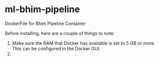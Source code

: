 # ml-bhim-pipeline
DockerFile for Bhim Pipeline Container

Before installing, here are a couple of things to note:

1) Make sure the RAM that Docker has available is set to 5 GB or more. This can be configured in the Docker GUI.
2) 
